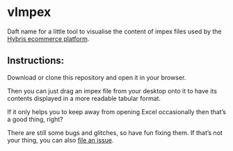 vImpex
======

Daft name for a little tool to visualise the content of impex files used by the [Hybris ecommerce platform](http://hybris.com).

## Instructions:
Download or clone this repository and open it in your browser.

Then you can just drag an impex file from your desktop onto it to have its contents displayed in a more readable tabular format. 

If it only helps you to keep away from opening Excel occasionally then that’s a good thing, right?

There are still some bugs and glitches, so have fun fixing them. If that’s not your thing, you can also [file an issue](https://github.com/mariofink/vImpex/issues).
